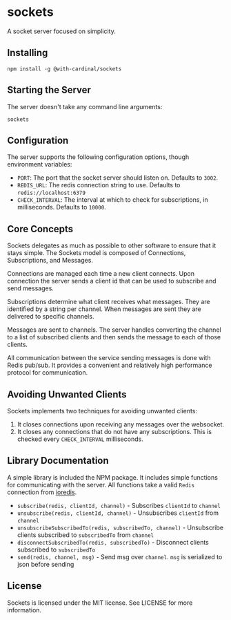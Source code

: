# sockets

A socket server focused on simplicity.

## Installing

```
npm install -g @with-cardinal/sockets
```

## Starting the Server

The server doesn't take any command line arguments:

```
sockets
```

## Configuration

The server supports the following configuration options, though environment
variables:

- `PORT`: The port that the socket server should listen on. Defaults to `3002`.
- `REDIS_URL`: The redis connection string to use. Defaults to `redis://localhost:6379`
- `CHECK_INTERVAL`: The interval at which to check for subscriptions, in milliseconds. Defaults to `10000`.

## Core Concepts

Sockets delegates as much as possible to other software to ensure that it stays
simple. The Sockets model is composed of Connections, Subscriptions, and
Messages.

Connections are managed each time a new client connects. Upon connection the
server sends a client id that can be used to subscribe and send messages.

Subscriptions determine what client receives what messages. They are identified
by a string per channel. When messages are sent they are delivered to specific
channels.

Messages are sent to channels. The server handles converting the channel to a
list of subscribed clients and then sends the message to each of those clients.

All communication between the service sending messages is done with Redis
pub/sub. It provides a convenient and relatively high performance protocol for
communication.

## Avoiding Unwanted Clients

Sockets implements two techniques for avoiding unwanted clients:

1. It closes connections upon receiving any messages over the websocket.
2. It closes any connections that do not have any subscriptions. This is checked
   every `CHECK_INTERVAL` milliseconds.

## Library Documentation

A simple library is included the NPM package. It includes simple functions
for communicating with the server. All functions take a valid `Redis` connection
from [ioredis](https://www.npmjs.com/package/ioredis).

- `subscribe(redis, clientId, channel)` - Subscribes `clientId` to `channel`
- `unsubscribe(redis, clientId, channel)` - Unsubscribes `clientId` from `channel`
- `unsubscribeSubscribedTo(redis, subscribedTo, channel)` - Unsubscribe clients subscribed to `subscribedTo` from `channel`
- `disconnectSubscribedTo(redis, subscribedTo)` - Disconnect clients subscribed to `subscribedTo`
- `send(redis, channel, msg)` - Send msg over `channel`. `msg` is serialized to json before sending

## License

Sockets is licensed under the MIT license. See LICENSE for more information.
